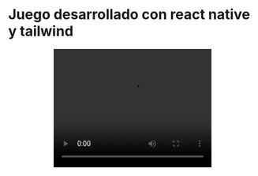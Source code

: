 # Juego desarrollado con react native y tailwind 

<div style="display: flex; flex-wrap: wrap; justify-content: center; gap:10px">
<video width="320" height="240" controls loop>
  <source src="./README_IMG/presentacion.mp4" type="video/mp4">
</video>

</div>
